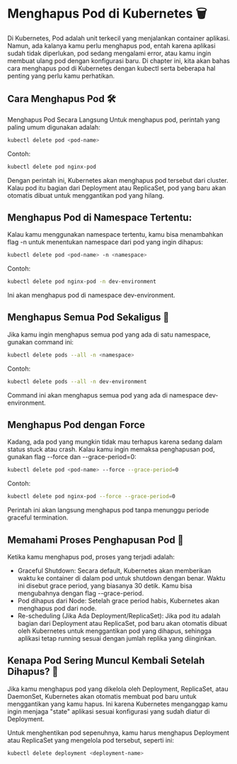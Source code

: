 # Menghapus Pod di Kubernetes 🗑️
Di Kubernetes, Pod adalah unit terkecil yang menjalankan container aplikasi. Namun, ada kalanya kamu perlu menghapus pod, entah karena aplikasi sudah tidak diperlukan, pod sedang mengalami error, atau kamu ingin membuat ulang pod dengan konfigurasi baru. Di chapter ini, kita akan bahas cara menghapus pod di Kubernetes dengan kubectl serta beberapa hal penting yang perlu kamu perhatikan.

## Cara Menghapus Pod 🛠️
Menghapus Pod Secara Langsung
Untuk menghapus pod, perintah yang paling umum digunakan adalah:

```bash
kubectl delete pod <pod-name>
```

Contoh:

```bash
kubectl delete pod nginx-pod
```

Dengan perintah ini, Kubernetes akan menghapus pod tersebut dari cluster. Kalau pod itu bagian dari Deployment atau ReplicaSet, pod yang baru akan otomatis dibuat untuk menggantikan pod yang hilang.

## Menghapus Pod di Namespace Tertentu:
Kalau kamu menggunakan namespace tertentu, kamu bisa menambahkan flag -n untuk menentukan namespace dari pod yang ingin dihapus:

```bash
kubectl delete pod <pod-name> -n <namespace>
```

Contoh:

```bash
kubectl delete pod nginx-pod -n dev-environment
```

Ini akan menghapus pod di namespace dev-environment.

## Menghapus Semua Pod Sekaligus 🧹
Jika kamu ingin menghapus semua pod yang ada di satu namespace, gunakan command ini:

```bash
kubectl delete pods --all -n <namespace>
```

Contoh:

```bash
kubectl delete pods --all -n dev-environment
```

Command ini akan menghapus semua pod yang ada di namespace dev-environment.

## Menghapus Pod dengan Force
Kadang, ada pod yang mungkin tidak mau terhapus karena sedang dalam status stuck atau crash. Kalau kamu ingin memaksa penghapusan pod, gunakan flag --force dan --grace-period=0:

```bash
kubectl delete pod <pod-name> --force --grace-period=0
```

Contoh:

```bash
kubectl delete pod nginx-pod --force --grace-period=0
```

Perintah ini akan langsung menghapus pod tanpa menunggu periode graceful termination.

## Memahami Proses Penghapusan Pod 🔄
Ketika kamu menghapus pod, proses yang terjadi adalah:

- Graceful Shutdown: Secara default, Kubernetes akan memberikan waktu ke container di dalam pod untuk shutdown dengan benar. Waktu ini disebut grace period, yang biasanya 30 detik. Kamu bisa mengubahnya dengan flag --grace-period.
- Pod dihapus dari Node: Setelah grace period habis, Kubernetes akan menghapus pod dari node.
- Re-scheduling (Jika Ada Deployment/ReplicaSet): Jika pod itu adalah bagian dari Deployment atau ReplicaSet, pod baru akan otomatis dibuat oleh Kubernetes untuk menggantikan pod yang dihapus, sehingga aplikasi tetap running sesuai dengan jumlah replika yang diinginkan.

## Kenapa Pod Sering Muncul Kembali Setelah Dihapus? 🤔
Jika kamu menghapus pod yang dikelola oleh Deployment, ReplicaSet, atau DaemonSet, Kubernetes akan otomatis membuat pod baru untuk menggantikan yang kamu hapus. Ini karena Kubernetes menganggap kamu ingin menjaga "state" aplikasi sesuai konfigurasi yang sudah diatur di Deployment.

Untuk menghentikan pod sepenuhnya, kamu harus menghapus Deployment atau ReplicaSet yang mengelola pod tersebut, seperti ini:

```bash
kubectl delete deployment <deployment-name>
```
